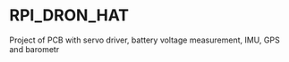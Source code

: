 # RPI_DRON_HAT
Project of PCB with servo driver, battery voltage measurement, IMU, GPS and barometr
